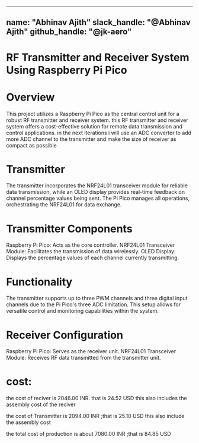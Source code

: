 
---
name: "Abhinav Ajith"
slack_handle: "@Abhinav Ajith"
github_handle: "@jk-aero"
---
# RF Transmitter and Receiver System Using Raspberry Pi Pico

# Overview
This project utilizes a Raspberry Pi Pico as the central control unit for a robust RF transmitter and receiver system. this RF transmitter and receiver system offers a cost-effective solution for remote data transmission and control applications.
in the next iterations i will use an ADC converter to add more ADC channel to the transmitter and make the size of receiver as compact as possible

# Transmitter
The transmitter incorporates the NRF24L01 transceiver module for reliable data transmission, 
while an OLED display provides real-time feedback on channel percentage values being sent. 
The Pi Pico manages all operations, orchestrating the NRF24L01 for data exchange.

# Transmitter Components
Raspberry Pi Pico: Acts as the core controller.
NRF24L01 Transceiver Module: Facilitates the transmission of data wirelessly.
OLED Display: Displays the percentage values of each channel currently transmitting.

# Functionality
The transmitter supports up to three PWM channels and three digital input channels due to the Pi Pico's three ADC limitation.
This setup allows for versatile control and monitoring capabilities within the system.

# Receiver Configuration
Raspberry Pi Pico: Serves as the receiver unit.
NRF24L01 Transceiver Module: Receives RF data transmitted from the transmitter unit.

# cost: 
the cost of reciver is 2046.00 INR. that is 24.52 USD  this also includes the assembly cost of the reciver 

the cost of Transmitter is 2094.00 INR ;that is 25.10 USD this also include the assembly cost

the total cost of production is about 7080.00 INR ;that is 84.85 USD  
